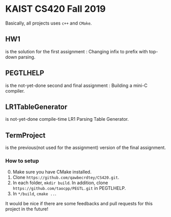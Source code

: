 # KAIST CS420 Fall 2019

Basically, all projects uses `c++` and `CMake`.

## HW1
is the solution for the first assignment : Changing infix to prefix with top-down parsing.

## PEGTLHELP
is the not-yet-done second and final assignment : Building a mini-C compiler.

## LR1TableGenerator
is not-yet-done compile-time LR1 Parsing Table Generator.

## TermProject
is the previous(not used for the assignment) version of the final assignment.

### How to setup
0. Make sure you have CMake installed.
1. Clone `https://github.com/qawbecrdtey/CS420.git`.
2. In each folder, `mkdir build`. In addition, clone `https://github.com/taocpp/PEGTL.git` in PEGTLHELP.
3. In `*/build`, `cmake ..`.


It would be nice if there are some feedbacks and pull requests for this project in the future!
